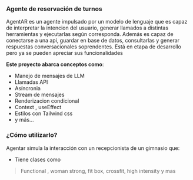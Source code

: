 ### Agente de reservación de turnos

AgentAR es un agente impulsado por un modelo de lenguaje que es capaz de interpretar la intencion del usuario, generar llamados a distintas herramientas y ejecutarlas según corresponda. Además es capaz de conectarse a una api, guardar en base de datos, consultarlas y generar respuestas conversacionales soprendentes.
Está en etapa de desarrollo pero ya se pueden apreciar sus funcionalidades

**Este proyecto abarca conceptos como**:

- Manejo de mensajes de LLM
- Llamadas API
- Asíncronia
- Stream de mensajes
- Renderizacion condicional
- Context , useEffect
- Estilos con Tailwind css
- y más...

### ¿Cómo utilizarlo?

Agentar simula la interacción con un recepcionista de un gimnasio que:

- Tiene clases como 
> Functional  , woman strong, fit box, crossfit, high intensity y mas